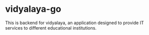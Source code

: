# vidyalaya-go

This is backend for vidyalaya, an application designed to provide IT services to different educational institutions.
